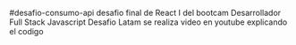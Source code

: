 #desafio-consumo-api
desafio final de React I  del bootcam Desarrollador Full Stack Javascript Desafio Latam
se realiza video en  youtube  explicando  el codigo 
